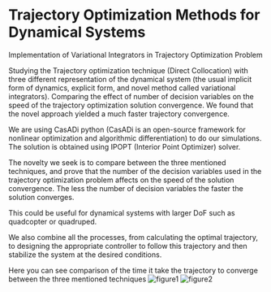 # Trajectory Optimization Methods for Dynamical Systems

Implementation of Variational Integrators in Trajectory Optimization Problem

Studying the Trajectory optimization technique (Direct Collocation) with three different representation of the dynamical system (the usual implicit form of dynamics, explicit form, and novel method called variational integrators). Comparing the effect of number of decision variables on the speed of the trajectory optimization solution convergence. We found that the novel approach yielded a much faster trajectory convergence.

We are using CasADi python (CasADi is an open-source framework for nonlinear optimization and algorithmic differentiation) to do our simulations. The solution is obtained using IPOPT (Interior Point Optimizer) solver. 


The novelty we seek is to compare between the three mentioned techniques, and prove that the number of the decision variables used in the trajectory optimization problem affects on the speed of the solution convergence. The less the number of decision variables the faster the solution converges. 

This could be useful for dynamical systems with larger DoF such as quadcopter or quadruped. 

We also combine all the processes, from calculating the optimal trajectory, to designing the appropriate controller to follow this trajectory and then stabilize the system at the desired conditions. 

Here you can see comparison of the time it take the trajectory to converge between the three mentioned techniques
![figure1](https://user-images.githubusercontent.com/22743949/203214160-c518ed3c-9a91-4ad3-bd25-770c5360ac2c.png)
![figure2](https://user-images.githubusercontent.com/22743949/203214165-de8ca39e-76b0-4679-b6b8-13825b3d7ec2.png)
